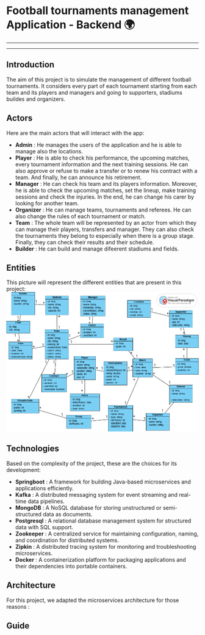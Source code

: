 # Football tournaments management Application - Backend 🌍
-----------------------------------------------------------
-----------------------------------------------------------

## Introduction
The aim of this project is to simulate the management of different football tournaments. It considers every part of each tournament starting from each team and its players and managers and going to supporters, stadiums buildes and organizers.

## Actors
Here are the main actors that will interact with the app:
- **Admin** : He manages the users of the application and he is able to manage also the locations.
- **Player** : He is able to check his performance, the upcoming matches, every tournament information and the next training sessions. He can also approve or refuse to make a transfer or to renew his contract with a team. And finally, he can announce his retirement.
- **Manager** : He can check his team and its players information. Moreover, he is able to check the upcoming matches, set the lineup, make training sessions and check the injuries. In the end, he can change his carer by looking for another team.
- **Organizer** : He can manage teams, tournaments and referees. He can also change the rules of each tournament or match.
- **Team** : The whole team will be represented by an actor from which they can manage their players, transfers and manager. They can also check the tournaments they belong to especially when there is a group stage. Finally, they can check their results and their schedule.
- **Builder** : He can build and manage difeerent stadiums and fields.

## Entities
This picture will represent the different entities that are present in this project:
![Alt Text](Untitled.png)

## Technologies
Based on the complexity of the project, these are the choices for its development:
- **Springboot** : A framework for building Java-based microservices and applications efficiently.
- **Kafka** : A distributed messaging system for event streaming and real-time data pipelines.
- **MongoDB** : A NoSQL database for storing unstructured or semi-structured data as documents.
- **Postgresql** : A relational database management system for structured data with SQL support.
- **Zookeeper** : A centralized service for maintaining configuration, naming, and coordination for distributed systems.
- **Zipkin** : A distributed tracing system for monitoring and troubleshooting microservices.
- **Docker** : A containerization platform for packaging applications and their dependencies into portable containers.


## Architecture 
For this project, we adapted the microservices architecture for those reasons :

## Guide
